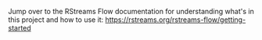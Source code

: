 Jump over to the RStreams Flow documentation for understanding what's in this project and how 
to use it: https://rstreams.org/rstreams-flow/getting-started
